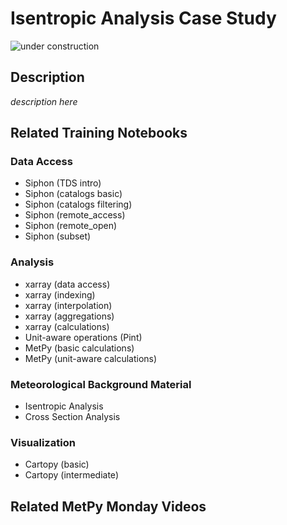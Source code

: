 Isentropic Analysis Case Study
==============================

![under construction](https://images2.minutemediacdn.com/image/upload/c_fit,f_auto,fl_lossy,q_auto,w_728/v1555999902/shape/mentalfloss/under_construction1_0.gif?itok=Pn9g_wu6)

## Description

_description here_

## Related Training Notebooks

### Data Access
* Siphon (TDS intro)
* Siphon (catalogs basic)
* Siphon (catalogs filtering)
* Siphon (remote_access)
* Siphon (remote_open)
* Siphon (subset)

### Analysis
* xarray (data access)
* xarray (indexing)
* xarray (interpolation)
* xarray (aggregations)
* xarray (calculations)
* Unit-aware operations (Pint)
* MetPy (basic calculations)
* MetPy (unit-aware calculations)

### Meteorological Background Material
* Isentropic Analysis
* Cross Section Analysis

### Visualization
* Cartopy (basic)
* Cartopy (intermediate)

## Related MetPy Monday Videos
